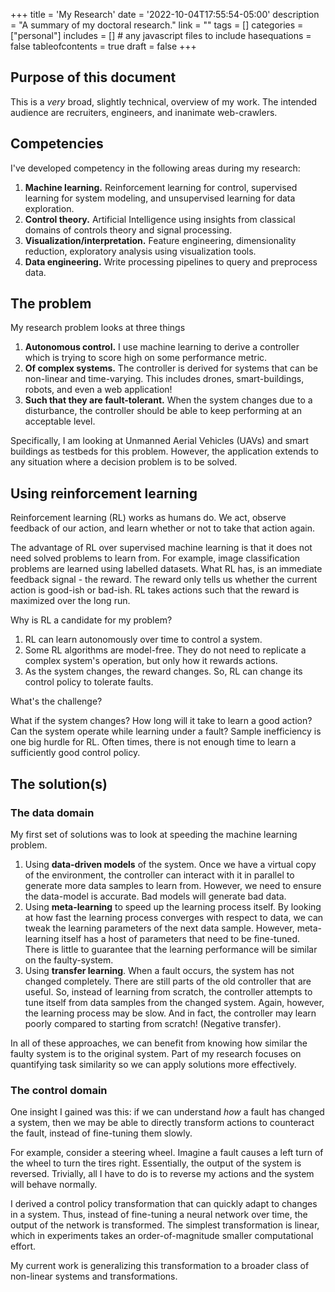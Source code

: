 +++
title = 'My Research'
date = '2022-10-04T17:55:54-05:00'
description = "A summary of my doctoral research."
link = ""
tags = []
categories = ["personal"]
includes = []       # any javascript files to include
hasequations = false
tableofcontents = true
draft = false
+++

## Purpose of this document

This is a *very* broad, slightly technical, overview of my work. The intended audience are recruiters, engineers, and inanimate web-crawlers.

## Competencies

I've developed competency in the following areas during my research:

1. **Machine learning.** Reinforcement learning for control, supervised learning for system modeling, and unsupervised learning for data exploration.
2. **Control theory.** Artificial Intelligence using insights from classical domains of controls theory and signal processing.
3. **Visualization/interpretation.** Feature engineering, dimensionality reduction, exploratory analysis using visualization tools.
4. **Data engineering.** Write processing pipelines to query and preprocess data.

## The problem

My research problem looks at three things

1. **Autonomous control.** I use machine learning to derive a controller which is trying to score high on some performance metric.
2. **Of complex systems.** The controller is derived for systems that can be non-linear and time-varying. This includes drones, smart-buildings, robots, and even a web application!
3. **Such that they are fault-tolerant.** When the system changes due to a disturbance, the controller should be able to keep performing at an acceptable level.

Specifically, I am looking at Unmanned Aerial Vehicles (UAVs) and smart buildings as testbeds for this problem. However, the application extends to any situation where a decision problem is to be solved.

## Using reinforcement learning

Reinforcement learning (RL) works as humans do. We act, observe feedback of our action, and learn whether or not to take that action again.

The advantage of RL over supervised machine learning is that it does not need solved problems to learn from. For example, image classification problems are learned using labelled datasets. What RL has, is an immediate feedback signal - the reward. The reward only tells us whether the current action is good-ish or bad-ish. RL takes actions such that the reward is maximized over the long run.

Why is RL a candidate for my problem?

1. RL can learn autonomously over time to control a system.
2. Some RL algorithms are model-free. They do not need to replicate a complex system's operation, but only how it rewards actions.
3. As the system changes, the reward changes. So, RL can change its control policy to tolerate faults.

What's the challenge?

What if the system changes? How long will it take to learn a good action? Can the system operate while learning under a fault? Sample inefficiency is one big hurdle for RL. Often times, there is not enough time to learn a sufficiently good control policy.

## The solution(s)

### The data domain

My first set of solutions was to look at speeding the machine learning problem.

1. Using **data-driven models** of the system. Once we have a virtual copy of the environment, the controller can interact with it in parallel to generate more data samples to learn from. However, we need to ensure the data-model is accurate. Bad models will generate bad data.
2. Using **meta-learning** to speed up the learning process itself. By looking at how fast the learning process converges with respect to data, we can tweak the learning parameters of the next data sample. However, meta-learning itself has a host of parameters that need to be fine-tuned. There is little to guarantee that the learning performance will be similar on the faulty-system.
3. Using **transfer learning**. When a fault occurs, the system has not changed completely. There are still parts of the old controller that are useful. So, instead of learning from scratch, the controller attempts to tune itself from data samples from the changed system. Again, however, the learning process may be slow. And in fact, the controller may learn poorly compared to starting from scratch! (Negative transfer).

In all of these approaches, we can benefit from knowing how similar the faulty system is to the original system. Part of my research focuses on quantifying task similarity so we can apply solutions more effectively.

### The control domain

One insight I gained was this: if we can understand *how* a fault has changed a system, then we may be able to directly transform actions to counteract the fault, instead of fine-tuning them slowly.

For example, consider a steering wheel. Imagine a fault causes a left turn of the wheel to turn the tires right. Essentially, the output of the system is reversed. Trivially, all I have to do is to reverse my actions and the system will behave normally.

I derived a control policy transformation that can quickly adapt to changes in a system. Thus, instead of fine-tuning a neural network over time, the output of the network is transformed. The simplest transformation is linear, which in experiments takes an order-of-magnitude smaller computational effort.

My current work is generalizing this transformation to a broader class of non-linear systems and transformations.